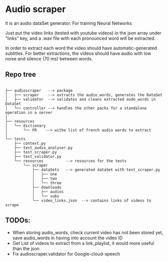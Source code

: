 # Audio scraper

It is an audio dataSet generator. For training Neural Networks

Just put the video links (tested with youtube videos) in the json array under "links" key, and a .wav file with each pronounced word will be extracted.

In order to extract each word the video should have automatic-generated subtitles.
For better extractions, the videos should have audio with low noise and silence (70 ms) between words. 

## Repo tree
```

├── audioscraper   --> package
│   ├── scraper    --> extracts the audio_words, generates the DataSet
│   ├── validator  --> validates and cleans extracted audo_words in DataSet
│   └── controller --> handles the other packs for a standalone operation in a server
│
├── resources
│   └── dictionary
│       └── FR    --> withe list of french audio words to extract
│
└── tests
    ├── context.py
    ├── test_audio_analyser.py
    ├── test_scraper.py
    ├── test_validator.py
    └── resources          --> resources for the tests
        └── scraper
            ├── dataSets   --> generated dataSet with test_scraper.py
            │   ├── one
            │   ├── two
            │   └── three
            ├── downloads
            │   ├── audios
            │   └── subs
            └── video_links.json  --> contains links of videos to scrape

```

## TODOs:

- When storing audio_words, check current video has not been stored yet, save audio_words in having into account the video ID
- Get List of videos to extract from a link_playlist, it would more useful than the json
- Fix audioscraper.validator for Google-cloud-speech

